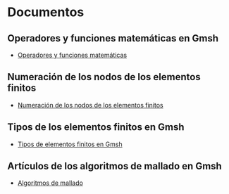 # Documentos

## Operadores y funciones matemáticas en Gmsh

- [Operadores y funciones matemáticas](04_Operadores_y_funciones_matemáticas_en_Gmsh_documento.pdf)


## Numeración de los nodos de los elementos finitos

- [Numeración de los nodos de los elementos finitos](10_Numeración_nodos_elementos_finitos_documento.pdf)


## Tipos de los elementos finitos en Gmsh

- [Tipos de elementos finitos en Gmsh](14_Tipos_de_elementos_en_Gmsh.pdf)


## Artículos de los algoritmos de mallado en Gmsh

- [Algoritmos de mallado](Documentos_algoritmos_mallado/)

